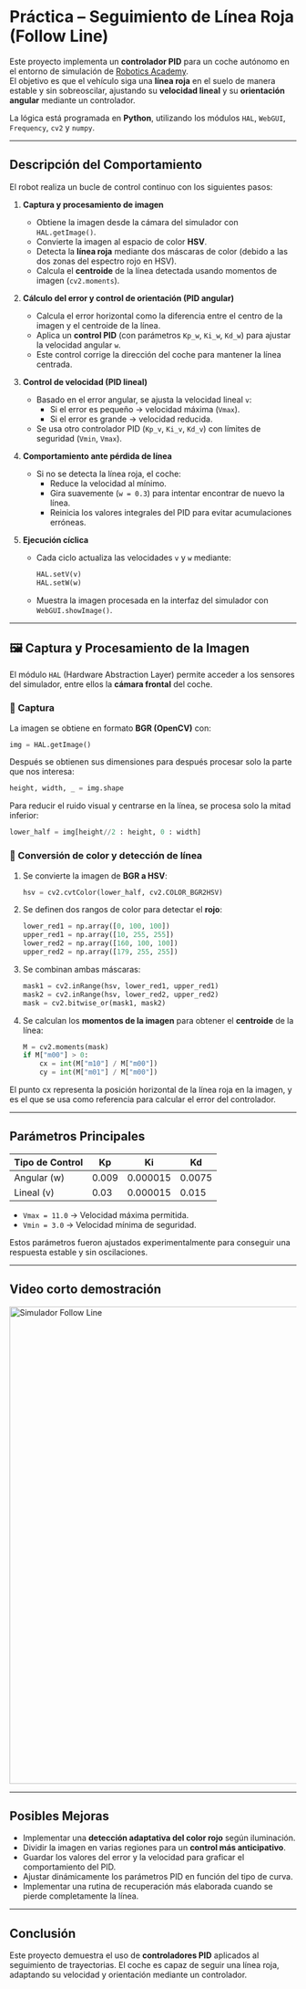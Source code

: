 # Práctica – Seguimiento de Línea Roja (Follow Line)

Este proyecto implementa un **controlador PID** para un coche autónomo en el entorno de simulación de [Robotics Academy](https://jderobot.github.io/RoboticsAcademy/exercises/AutonomousCars/follow_line/).  
El objetivo es que el vehículo siga una **línea roja** en el suelo de manera estable y sin sobreoscilar, ajustando su **velocidad lineal** y su **orientación angular** mediante un controlador.

La lógica está programada en **Python**, utilizando los módulos `HAL`, `WebGUI`, `Frequency`, `cv2` y `numpy`.

---

## Descripción del Comportamiento

El robot realiza un bucle de control continuo con los siguientes pasos:

1. **Captura y procesamiento de imagen**

   * Obtiene la imagen desde la cámara del simulador con `HAL.getImage()`.
   * Convierte la imagen al espacio de color **HSV**.
   * Detecta la **línea roja** mediante dos máscaras de color (debido a las dos zonas del espectro rojo en HSV).
   * Calcula el **centroide** de la línea detectada usando momentos de imagen (`cv2.moments`).

2. **Cálculo del error y control de orientación (PID angular)**

   * Calcula el error horizontal como la diferencia entre el centro de la imagen y el centroide de la línea.
   * Aplica un **control PID** (con parámetros `Kp_w`, `Ki_w`, `Kd_w`) para ajustar la velocidad angular `w`.
   * Este control corrige la dirección del coche para mantener la línea centrada.

3. **Control de velocidad (PID lineal)**

   * Basado en el error angular, se ajusta la velocidad lineal `v`:
     - Si el error es pequeño → velocidad máxima (`Vmax`).
     - Si el error es grande → velocidad reducida.
   * Se usa otro controlador PID (`Kp_v`, `Ki_v`, `Kd_v`) con límites de seguridad (`Vmin`, `Vmax`).

4. **Comportamiento ante pérdida de línea**

   * Si no se detecta la línea roja, el coche:
     - Reduce la velocidad al mínimo.
     - Gira suavemente (`w = 0.3`) para intentar encontrar de nuevo la línea.
     - Reinicia los valores integrales del PID para evitar acumulaciones erróneas.

5. **Ejecución cíclica**

   * Cada ciclo actualiza las velocidades `v` y `w` mediante:
     ```python
     HAL.setV(v)
     HAL.setW(w)
     ```
   * Muestra la imagen procesada en la interfaz del simulador con `WebGUI.showImage()`.

---

## 🖼️ Captura y Procesamiento de la Imagen

El módulo `HAL` (Hardware Abstraction Layer) permite acceder a los sensores del simulador, entre ellos la **cámara frontal** del coche.

### 🔹 Captura

La imagen se obtiene en formato **BGR (OpenCV)** con:
```python
img = HAL.getImage()
````

Después se obtienen sus dimensiones para después procesar solo la parte que nos interesa:

```python
height, width, _ = img.shape
```

Para reducir el ruido visual y centrarse en la línea, se procesa solo la mitad inferior:

```python
lower_half = img[height//2 : height, 0 : width]
```

### 🔹 Conversión de color y detección de línea

1. Se convierte la imagen de **BGR a HSV**:

   ```python
   hsv = cv2.cvtColor(lower_half, cv2.COLOR_BGR2HSV)
   ```

2. Se definen dos rangos de color para detectar el **rojo**:

   ```python
   lower_red1 = np.array([0, 100, 100])
   upper_red1 = np.array([10, 255, 255])
   lower_red2 = np.array([160, 100, 100])
   upper_red2 = np.array([179, 255, 255])
   ```

3. Se combinan ambas máscaras:

   ```python
   mask1 = cv2.inRange(hsv, lower_red1, upper_red1)
   mask2 = cv2.inRange(hsv, lower_red2, upper_red2)
   mask = cv2.bitwise_or(mask1, mask2)
   ```

4. Se calculan los **momentos de la imagen** para obtener el **centroide** de la línea:

   ```python
   M = cv2.moments(mask)
   if M["m00"] > 0:
       cx = int(M["m10"] / M["m00"])
       cy = int(M["m01"] / M["m00"])
   ```

El punto cx representa la posición horizontal de la línea roja en la imagen, y es el que se usa como referencia para calcular el error del controlador.

---

## Parámetros Principales

| Tipo de Control | Kp    | Ki       | Kd     |
| --------------- | ----- | -------- | ------ |
| Angular (w)     | 0.009 | 0.000015 | 0.0075 |
| Lineal (v)      | 0.03  | 0.000015 | 0.015  |

* `Vmax = 11.0` → Velocidad máxima permitida.
* `Vmin = 3.0` → Velocidad mínima de seguridad.

Estos parámetros fueron ajustados experimentalmente para conseguir una respuesta estable y sin oscilaciones.

---

## Video corto demostración

<a href="https://jderobot.github.io/RoboticsAcademy/exercises/AutonomousCars/follow_line/">
  <img 
    width="1717" 
    height="837" 
    alt="Simulador Follow Line" 
    src="https://jderobot.github.io/RoboticsAcademy/assets/follow_line.png" 
    style="cursor: pointer;"
  />
</a>

---

## Posibles Mejoras

* Implementar una **detección adaptativa del color rojo** según iluminación.
* Dividir la imagen en varias regiones para un **control más anticipativo**.
* Guardar los valores del error y la velocidad para graficar el comportamiento del PID.
* Ajustar dinámicamente los parámetros PID en función del tipo de curva.
* Implementar una rutina de recuperación más elaborada cuando se pierde completamente la línea.

---

## Conclusión

Este proyecto demuestra el uso de **controladores PID** aplicados al seguimiento de trayectorias.
El coche es capaz de seguir una línea roja, adaptando su velocidad y orientación mediante un controlador.

